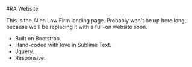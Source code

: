#RA Website

This is the Allen Law Firm landing page. Probably won't be up here long, because we'll be replacing it with a full-on website soon.

* Built on Bootstrap.
* Hand-coded with love in Sublime Text.
* Jquery.
* Responsive.